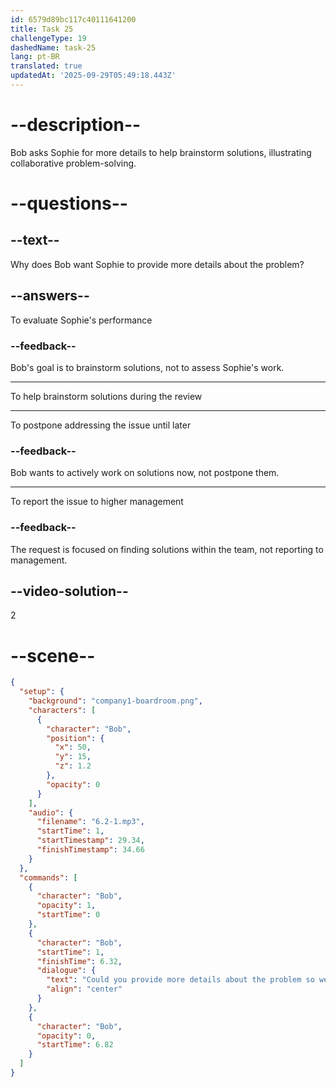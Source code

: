 ```yaml
---
id: 6579d89bc117c40111641200
title: Task 25
challengeType: 19
dashedName: task-25
lang: pt-BR
translated: true
updatedAt: '2025-09-29T05:49:18.443Z'
---
```


<!-- (Audio) Bob: Could you provide more details about the problem, so we can brainstorm some potential solutions during the review? -->

# --description--

Bob asks Sophie for more details to help brainstorm solutions, illustrating collaborative problem-solving.

# --questions--

## --text--

Why does Bob want Sophie to provide more details about the problem?

## --answers--

To evaluate Sophie's performance

### --feedback--

Bob's goal is to brainstorm solutions, not to assess Sophie's work.

---

To help brainstorm solutions during the review

---

To postpone addressing the issue until later

### --feedback--

Bob wants to actively work on solutions now, not postpone them.

---

To report the issue to higher management

### --feedback--

The request is focused on finding solutions within the team, not reporting to management.

## --video-solution--

2

# --scene--

```json
{
  "setup": {
    "background": "company1-boardroom.png",
    "characters": [
      {
        "character": "Bob",
        "position": {
          "x": 50,
          "y": 15,
          "z": 1.2
        },
        "opacity": 0
      }
    ],
    "audio": {
      "filename": "6.2-1.mp3",
      "startTime": 1,
      "startTimestamp": 29.34,
      "finishTimestamp": 34.66
    }
  },
  "commands": [
    {
      "character": "Bob",
      "opacity": 1,
      "startTime": 0
    },
    {
      "character": "Bob",
      "startTime": 1,
      "finishTime": 6.32,
      "dialogue": {
        "text": "Could you provide more details about the problem so we can brainstorm some potential solutions during the review?",
        "align": "center"
      }
    },
    {
      "character": "Bob",
      "opacity": 0,
      "startTime": 6.82
    }
  ]
}
```
